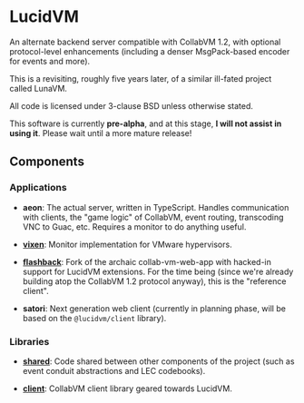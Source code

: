 # LucidVM

An alternate backend server compatible with CollabVM 1.2, with optional protocol-level enhancements (including a denser MsgPack-based encoder for events and more).

This is a revisiting, roughly five years later, of a similar ill-fated project called LunaVM.

All code is licensed under 3-clause BSD unless otherwise stated.

This software is currently **pre-alpha**, and at this stage, **I will not assist in using it**. Please wait until a more mature release!


## Components

### Applications

- **aeon**: The actual server, written in TypeScript. Handles communication with clients, the "game logic" of CollabVM, event routing, transcoding VNC to Guac, etc. Requires a monitor to do anything useful.

- **[vixen](https://github.com/lucidvm/vixen)**: Monitor implementation for VMware hypervisors.

- **[flashback](https://github.com/lucidvm/flashback)**: Fork of the archaic collab-vm-web-app with hacked-in support for LucidVM extensions. For the time being (since we're already building atop the CollabVM 1.2 protocol anyway), this is the "reference client".

- **satori**: Next generation web client (currently in planning phase, will be based on the `@lucidvm/client` library).

### Libraries

- **[shared](https://github.com/lucidvm/shared)**: Code shared between other components of the project (such as event conduit abstractions and LEC codebooks).

- **[client](https://github.com/lucidvm/client)**: CollabVM client library geared towards LucidVM.